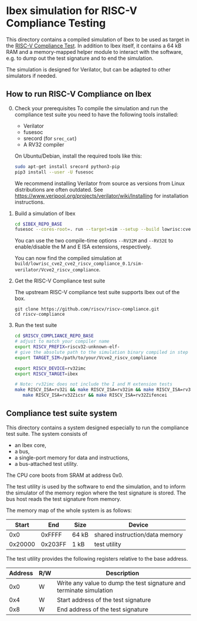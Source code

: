 Ibex simulation for RISC-V Compliance Testing
=============================================

This directory contains a compiled simulation of Ibex to be used as target
in the [RISC-V Compliance Test](https://github.com/riscv/riscv-compliance).
In addition to Ibex itself, it contains a 64 kB RAM and a memory-mapped helper
module to interact with the software, e.g. to dump out the test signature and to
end the simulation.

The simulation is designed for Verilator, but can be adapted to other simulators
if needed.

How to run RISC-V Compliance on Ibex
------------------------------------

0. Check your prerequisites
   To compile the simulation and run the compliance test suite you need to
   have the following tools installed:
   - Verilator
   - fusesoc
   - srecord (for `srec_cat`)
   - A RV32 compiler

   On Ubuntu/Debian, install the required tools like this:

   ```sh
   sudo apt-get install srecord python3-pip
   pip3 install --user -U fusesoc
   ```

   We recommend installing Verilator from source as versions from Linux
   distributions are often outdated. See
   https://www.veripool.org/projects/verilator/wiki/Installing for installation
   instructions.

1. Build a simulation of Ibex

   ```sh
   cd $IBEX_REPO_BASE
   fusesoc --cores-root=. run --target=sim --setup --build lowrisc:cve2:cve2_riscv_compliance --RV32E=0 --RV32M=vcve2_pkg::RV32MNone
   ```

   You can use the two compile-time options `--RV32M` and `--RV32E` to
   enable/disable the M and E ISA extensions, respectively.

   You can now find the compiled simulation at `build/lowrisc_cve2_cve2_riscv_compliance_0.1/sim-verilator/Vcve2_riscv_compliance`.

2. Get the RISC-V Compliance test suite

   The upstream RISC-V compliance test suite supports Ibex out of the box.

   ```
   git clone https://github.com/riscv/riscv-compliance.git
   cd riscv-compliance
   ```

3. Run the test suite
   ```sh
   cd $RISCV_COMPLIANCE_REPO_BASE
   # adjust to match your compiler name
   export RISCV_PREFIX=riscv32-unknown-elf-
   # give the absolute path to the simulation binary compiled in step 1
   export TARGET_SIM=/path/to/your/Vcve2_riscv_compliance

   export RISCV_DEVICE=rv32imc
   export RISCV_TARGET=ibex

   # Note: rv32imc does not include the I and M extension tests
   make RISCV_ISA=rv32i && make RISCV_ISA=rv32im && make RISCV_ISA=rv32imc && \
      make RISCV_ISA=rv32Zicsr && make RISCV_ISA=rv32Zifencei
   ```

Compliance test suite system
----------------------------

This directory contains a system designed especially to run the compliance test
suite. The system consists of

- an Ibex core,
- a bus,
- a single-port memory for data and instructions,
- a bus-attached test utility.

The CPU core boots from SRAM at address 0x0.

The test utility is used by the software to end the simulation, and to inform
the simulator of the memory region where the test signature is stored.
The bus host reads the test signature from memory.

The memory map of the whole system is as follows:

| Start   | End     | Size  | Device                         |
|---------|---------|-------|--------------------------------|
| 0x0     | 0xFFFF  | 64 kB | shared instruction/data memory |
| 0x20000 | 0x203FF | 1 kB  | test utility                   |


The test utility provides the following registers relative to the base address.

| Address | R/W | Description                                                         |
|---------|-----|---------------------------------------------------------------------|
| 0x0     | W   | Write any value to dump the test signature and terminate simulation |
| 0x4     | W   | Start address of the test signature                                 |
| 0x8     | W   | End address of the test signature                                   |
